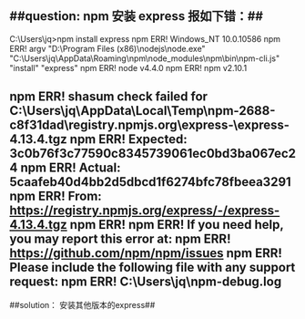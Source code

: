 ##question: npm 安装 express 报如下错：##
------------------------------------------------------------------
C:\Users\jq>npm install express
npm ERR! Windows_NT 10.0.10586
npm ERR! argv "D:\\Program Files (x86)\\nodejs\\node.exe" "C:\\Users\\jq\\AppData\\Roaming\\npm\\node_modules\\npm\\bin\\npm-cli.js" "install" "express"
npm ERR! node v4.4.0
npm ERR! npm  v2.10.1

npm ERR! shasum check failed for C:\Users\jq\AppData\Local\Temp\npm-2688-c8f31dad\registry.npmjs.org\express\-\express-4.13.4.tgz
npm ERR! Expected: 3c0b76f3c77590c8345739061ec0bd3ba067ec24
npm ERR! Actual:   5caafeb40d4bb2d5dbcd1f6274bfc78fbeea3291
npm ERR! From:     https://registry.npmjs.org/express/-/express-4.13.4.tgz
npm ERR!
npm ERR! If you need help, you may report this error at:
npm ERR!     <https://github.com/npm/npm/issues>
npm ERR! Please include the following file with any support request:
npm ERR! C:\Users\jq\npm-debug.log
--------------------------------------------------------------------

##solution： 安装其他版本的express##
